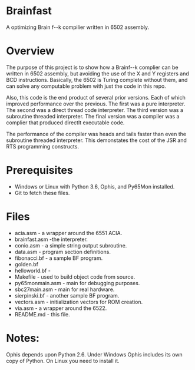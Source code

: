 # Brainfast
A optimizing Brain f--k compilier written in 6502 assembly.

Overview
======
The purpose of this project is to show how a Brainf--k complier can be written
in 6502 assembly, but avoiding the use of the X and Y registers and BCD
instructions. Basically, the 6502 is Turing complete without them, and can
solve any computable problem with just the code in this repo.

Also, this code is the end product of several prior versions. Each of which
improved performance over the previous. The first was a pure interpreter.
The second was a direct thread code interpreter. The third version was a
subroutine threaded interpreter. The final version was a compiler was a
complier that produced directlt executable code.

The performance of the compiler was heads and tails faster than even the
subroutine threaded interpreter. This demonstates the cost of the JSR and
RTS programming constructs.

Prerequisites
======
* Windows or Linux with Python 3.6, Ophis, and Py65Mon installed.
* Git to fetch these files.

Files
======
* acia.asm - a wrapper around the 6551 ACIA.
* brainfast.asm -the interpreter.
* conio.asm - a simple string output subroutine.
* data.asm - program section definitions.
* fibonacci.bf - a sample BF program.
* golden.bf
* helloworld.bf -
* Makefile - used to build object code from source.
* py65monmain.asm - main for debugging purposes.
* sbc27main.asm - main for real hardware.
* sierpinski.bf - another sample BF program.
* vectors.asm - initialization vectors for ROM creation.
* via.asm - a wrapper around the 6522.
* README.md - this file.

Notes:
======
Ophis depends upon Python 2.6. Under Windows Ophis includes its own copy of
Python. On Linux you need to install it.
